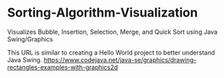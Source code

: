 # Sorting-Algorithm-Visualization
Visualizes Bubble, Insertion, Selection, Merge, and Quick Sort using Java Swing/Graphics

This URL is similar to creating a Hello World project to better understand Java Swing.
https://www.codejava.net/java-se/graphics/drawing-rectangles-examples-with-graphics2d
